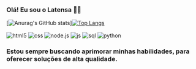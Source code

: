 ### Olá! Eu sou o Latensa 👨‍💻

[![Anurag's GitHub stats](https://github-readme-stats.vercel.app/api?username=Latensa&show_icons=true&theme=radical)][![Top Langs](https://github-readme-stats.vercel.app/api/top-langs/?username=Latensa&layout=donut)](https://github.com/anuraghazra/github-readme-stats)

<div>
  <img align="center" alt="html5" src="https://img.shields.io/badge/HTML5-239120?style=for-the-badge&logo=html5&logoColor=white" />
  <img align="center" alt="css" src="https://img.shields.io/badge/CSS-239120?style=for-the-badge&logo=css3&logoColor=white" />
  <img align="center" alt="node.js" src="https://img.shields.io/badge/Node.js-43853D?style=for-the-badge&logo=node.js&logoColor=white" />
  <img align="center" alt="js" src="https://img.shields.io/badge/JS-EAD200?style=for-the-badge&logo=javascript&logoColor=white" />
  <img align="center" alt="sql" src="https://img.shields.io/badge/MySQL-00000F?style=for-the-badge&logo=mysql&logoColor=white" />
  <img align="center" alt="python" src="https://img.shields.io/badge/Python-3776AB?style=for-the-badge&logo=python&logoColor=white" />
</div>

### Estou sempre buscando aprimorar minhas habilidades, para oferecer soluções de alta qualidade.
